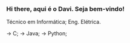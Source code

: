 ### Hi there, aqui é o Davi. Seja bem-vindo!

Técnico em Informática; 
Eng. Elétrica.

-> C;
-> Java;
-> Python; 

<!--
**Davi-Moura14/Davi-Moura14** is a ✨ _special_ ✨ repository because its `README.md` (this file) appears on your GitHub profile.

Here are some ideas to get you started:

- 🔭 I’m currently working on ...
- 🌱 I’m currently learning ...
- 👯 I’m looking to collaborate on ...
- 🤔 I’m looking for help with ...
- 💬 Ask me about ...
- 📫 How to reach me: ...
- 😄 Pronouns: ...
- ⚡ Fun fact: ...
-->
